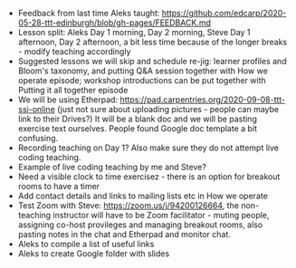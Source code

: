 

- Feedback from last time Aleks taught: https://github.com/edcarp/2020-05-28-ttt-edinburgh/blob/gh-pages/FEEDBACK.md
- Lesson split: Aleks Day 1 morning, Day 2 morning, Steve Day 1 afternoon, Day 2 afternoon, a bit less time because of the longer breaks - modify teaching accordingly
- Suggested lessons we will skip and schedule re-jig: learner profiles and Bloom's taxonomy, and putting Q&A session together with How we operate episode; workshop introductions can be put together with Putting it all together episode
- We will be using Etherpad: https://pad.carpentries.org/2020-09-08-ttt-ssi-online (just not sure about uploading pictures - people can maybe link to their Drives?) 
It will be a blank doc and we will be pasting exercise text ourselves. People found Google doc template a bit confusing.
- Recording teaching on Day 1? Also make sure they do not attempt live coding teaching.
- Example of live coding teaching by me and Steve?
- Need a visible clock to time exercisez - there is an option for breakout rooms to have a timer
- Add contact details and links to mailing lists etc in How we operate
- Test Zoom with Steve: https://zoom.us/j/94200126664, the non-teaching instructor will have to be Zoom facilitator - muting people, assigning co-host provileges and managing breakout rooms, also pasting notes in the chat and Etherpad and monitor chat.
- Aleks to compile a list of useful links
- Aleks to create Google folder with slides
